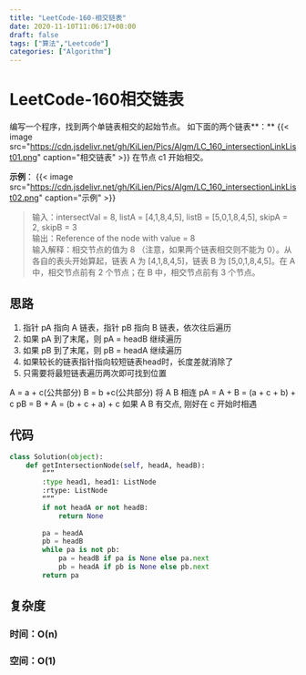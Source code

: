 ```yaml
---
title: "LeetCode-160-相交链表"
date: 2020-11-10T11:06:17+08:00
draft: false
tags: ["算法","Leetcode"]
categories: ["Algorithm"]
---
```


# LeetCode-160相交链表
编写一个程序，找到两个单链表相交的起始节点。
如下面的两个链表**：**
{{< image src="https://cdn.jsdelivr.net/gh/KiLien/Pics/Algm/LC_160_intersectionLinkList01.png" caption="相交链表" >}}
在节点 c1 开始相交。

**示例**：
{{< image src="https://cdn.jsdelivr.net/gh/KiLien/Pics/Algm/LC_160_intersectionLinkList02.png" caption="示例" >}}

> 输入：intersectVal = 8, listA = [4,1,8,4,5], listB = [5,0,1,8,4,5], skipA = 2, skipB = 3  
> 输出：Reference of the node with value = 8  
> 输入解释：相交节点的值为 8 （注意，如果两个链表相交则不能为 0）。从各自的表头开始算起，链表 A 为 [4,1,8,4,5]，链表 B 为 [5,0,1,8,4,5]。在 A 中，相交节点前有 2 个节点；在 B 中，相交节点前有 3 个节点。  

## 思路
1. 指针 pA 指向 A 链表，指针 pB 指向 B 链表，依次往后遍历
2. 如果 pA 到了末尾，则 pA = headB 继续遍历
3. 如果 pB 到了末尾，则 pB = headA 继续遍历
4. 如果较长的链表指针指向较短链表head时，长度差就消除了
5. 只需要将最短链表遍历两次即可找到位置

A = a + c(公共部分)
B = b +c(公共部分)
将 A B 相连
pA = A + B = (a + c + b) + c
pB = B + A = (b + c + a) + c
如果 A B 有交点, 刚好在 c 开始时相遇

## 代码
```python
class Solution(object):
    def getIntersectionNode(self, headA, headB):
        “””
        :type head1, head1: ListNode
        :rtype: ListNode
        “””
        if not headA or not headB:
            return None
        
        pa = headA
        pb = headB
        while pa is not pb:
            pa = headB if pa is None else pa.next
            pb = headA if pb is None else pb.next
        return pa
```
## 复杂度
### 时间：O(n)
### 空间：O(1)
